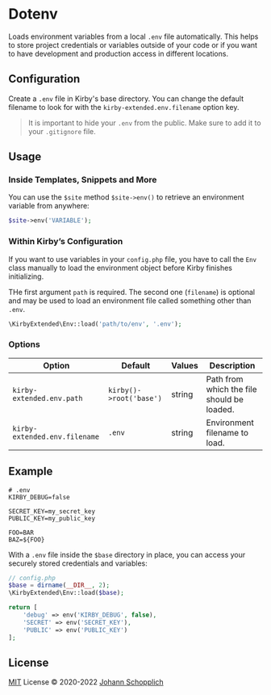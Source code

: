 # Dotenv

Loads environment variables from a local `.env` file automatically. This helps to store project credentials or variables outside of your code or if you want to have development and production access in different locations.

## Configuration

Create a `.env` file in Kirby's base directory. You can change the default filename to look for with the `kirby-extended.env.filename` option key.

> It is important to hide your `.env` from the public. Make sure to add it to your `.gitignore` file.

## Usage

### Inside Templates, Snippets and More

You can use the `$site` method `$site->env()` to retrieve an environment variable from anywhere:

```php
$site->env('VARIABLE');
```

### Within Kirby’s Configuration

If you want to use variables in your `config.php` file, you have to call the `Env` class manually to load the environment object before Kirby finishes initializing.

THe first argument `path` is required. The second one (`filename`) is optional and may be used to load an environment file called something other than `.env`.

```php
\KirbyExtended\Env::load('path/to/env', '.env');
```

### Options

| Option                        | Default                 | Values | Description                                |
| ----------------------------- | ----------------------- | ------ | ------------------------------------------ |
| `kirby-extended.env.path`     | `kirby()->root('base')` | string | Path from which the file should be loaded. |
| `kirby-extended.env.filename` | `.env`                  | string | Environment filename to load.              |

## Example

```
# .env
KIRBY_DEBUG=false

SECRET_KEY=my_secret_key
PUBLIC_KEY=my_public_key

FOO=BAR
BAZ=${FOO}
```

With a `.env` file inside the `$base` directory in place, you can access your securely stored credentials and variables:

```php
// config.php
$base = dirname(__DIR__, 2);
\KirbyExtended\Env::load($base);

return [
    'debug' => env('KIRBY_DEBUG', false),
    'SECRET' => env('SECRET_KEY'),
    'PUBLIC' => env('PUBLIC_KEY')
];
```

## License

[MIT](../LICENSE) License © 2020-2022 [Johann Schopplich](https://github.com/johannschopplich)
